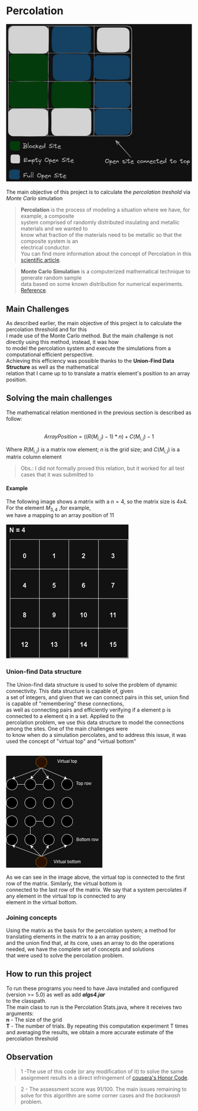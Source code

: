 # Percolation
![Percolation matrix showing a situation where the simulation percolates](/doc/percolation_image "Percolation Matrix") <br><br>
The main objective of this project is to calculate the <i>percolation treshold</i> via <i>Monte Carlo</i> simulation
 > <strong>Percolation</strong> is the process of modeling a situation where we have, for example, a composite <br>
 > system comprised of randomly distributed insulating and metallic materials and we wanted to <br>
 > know what fraction of the materials need to be metallic so that the composite system is an <br>
 > electrical conductor. <br>
 > You can find more information about the concept of Percolation in this [scientific article](https://www.sciencedirect.com/science/article/abs/pii/S0378437114002969).

 > <strong>Monte Carlo Simulation</strong> is a computerized mathematical technique to generate random sample <br> 
 > data based on some known distribution for numerical experiments. [Reference](https://edisciplinas.usp.br/pluginfile.php/5190162/mod_resource/content/1/Monte%20Carlo%20Simulation%20lecture.pdf).

## Main Challenges
As described earlier, the main objective of this project is to calculate the percolation threshold and for this <br>
I made use of the Monte Carlo method. But the main challenge is not directly using this method, instead, it was how <br>
to model the percolation system and execute the simulations from a computational efficient perspective.<br> 
Achieving this efficiency was possible thanks to the <strong>Union-Find Data Structure</strong> as well as the mathematical <br>
relation that I came up to to translate a matrix element's position to an array position. 

## Solving the main challenges
The mathematical relation mentioned in the previous section is described as follow:<br><br>

$$ArrayPosition = ((R(M_{i,j}) - 1) * n ) + C(M_{i,j}) - 1$$ 

Where $R(M_{i,j})$ is a matrix row element; $n$ is the grid size; and $C(M_{i,j})$ is a matrix column element <br>
> Obs.: I did not formally proved this relation, but it worked for all test cases that it was submitted to

#### Example
The following image shows a matrix with a $n = 4$, so the matrix size is 4x4. For the element $M_{3,4}$ ,for example, <br>
we have a mapping to an array position of 11 <br><br>
![Four by four matrix enumerating each element to an integer following the mathematical relation previously established](/doc/matrizpercolation.png)

### Union-find Data structure 
The Union-find data structure is used to solve the problem of dynamic connectivity. This data structure is capable of, given <br>
a set of integers, and given that we can connect pairs in this set, union find is capable of "remembering" these connections, <br>
as well as connecting pairs and efficiently verifying if a element p is connected to a element q in a set. Applied to the <br>
percolation problem, we use this data structure to model the connections among the sites. One of the main challenges were <br>
to know when do a simulation percolates, and to address this issue, it was used the concept of "virtual top" and "virtual bottom" <br><br>

![Virtual top and virtual bottom](/doc/percolation.jpg)

As we can see in the image above, the virtual top is connected to the first row of the matrix. Similarly, the virtual bottom is <br>
connected to the last row of the matrix. We say that a system percolates if any element in the virtual top is connected to any <br>
element in the virtual bottom.

### Joining concepts 
Using the matrix as the basis for the percolation system; a method for translating elements in the matrix to a an array position; <br>
and the union find that, at its core, uses an array to do the operations needed, we have the complete set of concepts and solutions <br>
that were used to solve the percolation problem.

## How to run this project
 To run these programs you need to have Java installed and configured (version >= 5.0) as well as add <strong><i>algs4.jar</i></strong> <br>
 to the classpath. <br>
 The main class to run is the Percolation Stats.java, where it receives two arguments:<br>
 <strong>n</strong> - The size of the grid <br>
 <strong>T</strong> - The number of trials. By repeating this computation experiment T times and averaging the results, we obtain a more accurate estimate of the percolation threshold

## Observation
> 1 -The use of this code (or any modification of it) to solve the same assignment results in a direct infringement of [cousera's Honor Code](https://www.coursera.support/s/article/209818863-Coursera-Honor-Code?language=en_US").

> 2 - The assessment score was 91/100. The main issues remaining to solve for this algorithm are some corner cases and the <i>backwash</i> problem.